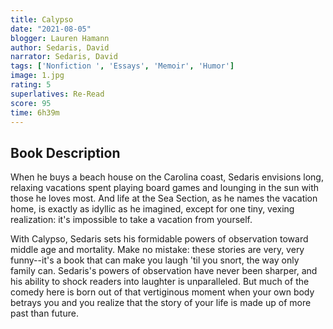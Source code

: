 ```yaml
---
title: Calypso
date: "2021-08-05"
blogger: Lauren Hamann
author: Sedaris, David
narrator: Sedaris, David
tags: ['Nonfiction ', 'Essays', 'Memoir', 'Humor']
image: 1.jpg
rating: 5
superlatives: Re-Read
score: 95
time: 6h39m
---
```


## Book Description

When he buys a beach house on the Carolina coast, Sedaris envisions long, relaxing vacations spent playing board games and lounging in the sun with those he loves most. And life at the Sea Section, as he names the vacation home, is exactly as idyllic as he imagined, except for one tiny, vexing realization: it's impossible to take a vacation from yourself.

With Calypso, Sedaris sets his formidable powers of observation toward middle age and mortality. Make no mistake: these stories are very, very funny--it's a book that can make you laugh 'til you snort, the way only family can. Sedaris's powers of observation have never been sharper, and his ability to shock readers into laughter is unparalleled. But much of the comedy here is born out of that vertiginous moment when your own body betrays you and you realize that the story of your life is made up of more past than future.
